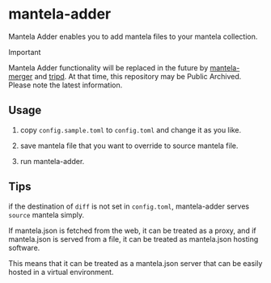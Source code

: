 # mantela-adder

Mantela Adder enables you to add mantela files to your mantela collection.

> [!IMPORTANT]
> Mantela Adder functionality will be replaced in the future by [mantela-merger](https://github.com/tkytel/mantela-merger) and [tripd](https://github.com/tkytel/tripd).
> At that time, this repository may be Public Archived.
> Please note the latest information.


## Usage

1. copy `config.sample.toml` to `config.toml` and change it as you like.

2. save mantela file that you want to override to source mantela file.

3. run mantela-adder.

## Tips

if the destination of `diff` is not set in `config.toml`, mantela-adder serves `source` mantela simply.

If mantela.json is fetched from the web, it can be treated as a proxy, and if mantela.json is served from a file, it can be treated as mantela.json hosting software.

This means that it can be treated as a mantela.json server that can be easily hosted in a virtual environment.
